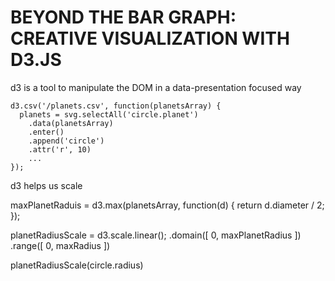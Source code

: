 BEYOND THE BAR GRAPH: CREATIVE VISUALIZATION WITH D3.JS
=======================================================

d3 is a tool to manipulate the DOM in a data-presentation focused way

    d3.csv('/planets.csv', function(planetsArray) {
      planets = svg.selectAll('circle.planet')
        .data(planetsArray)
        .enter()
        .append('circle')
        .attr('r', 10)
        ...
    });

d3 helps us scale

  maxPlanetRaduis = d3.max(planetsArray, function(d) {
    return d.diameter / 2;
  });

  planetRadiusScale = d3.scale.linear();
    .domain([ 0, maxPlanetRadius ])
    .range([ 0, maxRadius ])

  planetRadiusScale(circle.radius)
